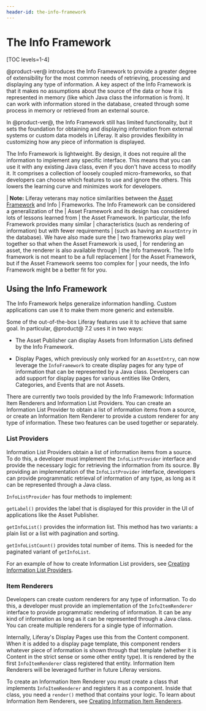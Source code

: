 ```yaml
---
header-id: the-info-framework
---
```


# The Info Framework

[TOC levels=1-4]

@product-ver@ introduces the Info Framework to provide a greater degree of 
extensibility for the most common needs of retrieving, processing and 
displaying any type of information. A key aspect of the Info Framework is that 
it makes no assumptions about the source of the data or how it is represented 
in memory (like which Java class the information is from). It can work with 
information stored in the database, created through some process in memory or 
retrieved from an external source. 

In @product-ver@, the Info Framework still has limited functionality, but it 
sets the foundation for obtaining and displaying information from external 
systems or custom data models in Liferay. It also provides flexibility in
customizing how any piece of information is displayed.

The Info Framework is lightweight. By design, it does not require all the 
information to implement any specific interface. This means that you can use it 
with any existing Java class, even if you don't have access to modify it. It 
comprises a collection of loosely coupled micro-frameworks, so that developers
can choose which features to use and ignore the others. This lowers the learning
curve and minimizes work for developers.

| **Note:** Liferay veterans may notice similarities between the [Asset Framework](/docs/7-2/frameworks/-/knowledge_base/f/asset-framework) and Info 
| Frameworks. The Info Framework can be considered a generalization of the 
| Asset Framework and its design has considered lots of lessons learned from 
| the Asset Framework. In particular, the Info Framework provides many similar 
| characteristics (such as rendering of information) but with fewer requirements 
| (such as having an `AssetEntry` in the database). We have also made sure the 
| two frameworks play well together so that when the Asset Framework is used, 
| for rendering an asset, the renderer is also available through 
| the Info framework. The Info framework is not meant to be a full replacement 
| for the Asset Framework, but if the Asset Framework seems too complex for 
| your needs, the Info Framework might be a better fit for you.

## Using the Info Framework

The Info Framework helps generalize information handling. Custom applications
can use it to make them more generic and extensible. 

Some of the out-of-the-box Liferay features use it to achieve that same goal. In
particular, @product@ 7.2 uses it in two ways:

*  The Asset Publisher can display Assets from Information Lists defined by 
   the Info Framework.

*  Display Pages, which previously only worked for an `AssetEntry`, can now 
   leverage the `InfoFramework` to create display pages for any type of 
   information that can be represented by a Java class. Developers can add
   support for display pages for various entities like Orders, Categories, and
   Events that are not Assets.

There are currently two tools provided by the Info Framework: Information Item 
Renderers and Information List Providers. You can create an Information List 
Provider to obtain a list of information items from a source, or create an 
Information Item Renderer to provide a custom renderer for any type of 
information. These two features can be used together or separately.

### List Providers

Information List Providers obtain a list of information items from a source. To
do this, a developer must implement the `InfoListProvider` interface and
provide the necessary logic for retrieving the information from its source. By
providing an implementation of the `InfoListProvider` interface, developers can
provide programmatic retrieval of information of any type, as long as it can be
represented through a Java class. 

`InfoListProvider` has four methods to implement:

`getLabel()` provides the label that is displayed for this provider in the UI of
applications like the Asset Publisher.

`getInfoList()` provides the information list. This method has two variants:
a plain list or a list with pagination and sorting.

`getInfoListCount()` provides total number of items. This is needed for the
paginated variant of `getInfoList`.

For an example of how to create Information List providers, see 
[Creating Information List Providers](/docs/7-2/frameworks/-/knowledge_base/f/creating-an-information-list-provider).

### Item Renderers

Developers can create custom renderers for any type of information. To do this, 
a developer must provide an implementation of the `InfoItemRenderer` interface 
to provide programmatic rendering of information. It can be any kind of 
information as long as it can be represented through a Java class. You can 
create multiple renderers for a single type of information.

Internally, Liferay's Display Pages use this from the Content component. When 
it is added to a display page template, this component renders whatever 
piece of information is shown through that template (whether it is Content in 
the strict sense or some other entity type). It is rendered by the first 
`InfoItemRenderer` class registered that entity. Information Item Renderers will 
be leveraged further in future Liferay versions.

To create an Information Item Renderer you must create a class that implements 
`InfoItemRenderer` and registers it as a component. Inside that class, you 
need a `render()` method that contains your logic. To learn about Information
Item Renderers, see 
[Creating Information Item Renderers](/docs/7-2/frameworks/-/knowledge_base/f/custom-rendering-of-information-with-infoitemrenderer).

